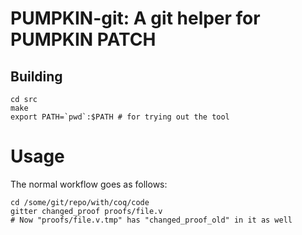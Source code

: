# PUMPKIN-git: A git helper for PUMPKIN PATCH

## Building

```
cd src
make
export PATH=`pwd`:$PATH # for trying out the tool
```

# Usage

The normal workflow goes as follows:

```
cd /some/git/repo/with/coq/code
gitter changed_proof proofs/file.v
# Now "proofs/file.v.tmp" has "changed_proof_old" in it as well
```
